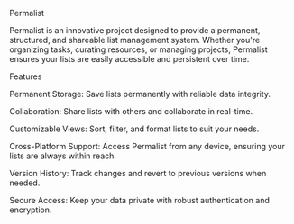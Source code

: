Permalist

Permalist is an innovative project designed to provide a permanent, structured, and shareable list management system. Whether you're organizing tasks, curating resources, or managing projects, Permalist ensures your lists are easily accessible and persistent over time.

Features

Permanent Storage: Save lists permanently with reliable data integrity.

Collaboration: Share lists with others and collaborate in real-time.

Customizable Views: Sort, filter, and format lists to suit your needs.

Cross-Platform Support: Access Permalist from any device, ensuring your lists are always within reach.

Version History: Track changes and revert to previous versions when needed.

Secure Access: Keep your data private with robust authentication and encryption.
